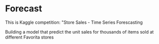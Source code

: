 # Forecast
This is Kaggle competition: "Store Sales - Time Series Forescasting

Building a model that predict the unit sales for thousands of items sold at different Favorita stores
